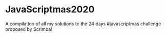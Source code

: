 # JavaScriptmas2020
A compilation of all my solutions to the 24 days #javascriptmas challenge proposed by Scrimba!
